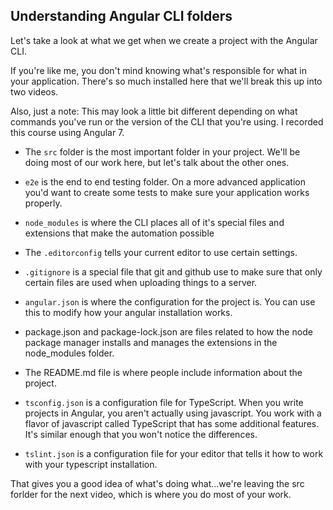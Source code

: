 ## Understanding Angular CLI folders

Let's take a look at what we get when we create a project with the Angular CLI.

If you're like me, you don't mind knowing what's responsible for what in your application. There's so much installed here that we'll break this up into two videos.

Also, just a note: This may look a little bit different depending on what commands you've run or the version of the CLI that you're using. I recorded this course using Angular 7.

- The `src` folder is the most important folder in your project. We'll be doing most of our work here, but let's talk about the other ones.

- `e2e` is the end to end testing folder. On a more advanced application you'd want to create some tests to make sure your application works properly.

- `node_modules` is where the CLI places all of it's special files and extensions that make the automation possible

- The `.editorconfig` tells your current editor to use certain settings.

- `.gitignore` is a special file that git and github use to make sure that only certain files are used when uploading things to a server.

- `angular.json` is where the configuration for the project is. You can use this to modify how your angular installation works.

- package.json and package-lock.json are files related to how the node package manager installs and manages the extensions in the node_modules folder.

- The README.md file is where people include information about the project.

- `tsconfig.json` is a configuration file for TypeScript. When you write projects in Angular, you aren't actually using javascript. You work with a flavor of javascript called TypeScript that has some additional features. It's similar enough that you won't notice the differences.

- `tslint.json` is a configuration file for your editor that tells it how to work with your typescript installation.

That gives you a good idea of what's doing what...we're leaving the src forlder for the next video, which is where you do most of your work.
